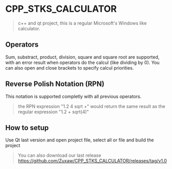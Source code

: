 # CPP_STKS_CALCULATOR

>c++ and qt project, this is a regular Microsoft's Windows like calculator.

## Operators
Sum, substract, product, division, square and square root are supported, with an error result when operators do the calcul (like dividing by 0).
You can also open and close brackets to specify calcul priorities.

## Reverse Polish Notation (RPN)
This notation is supported completly with all previous operators.
>the RPN expression "1.2 4 sqrt +" would return the same result as the regular expression "1.2 + sqrt(4)"

## How to setup
Use Qt last version and open project file, select all or file and build the project

>You can also download our last release 
> https://github.com/Zuxaw/CPP_STKS_CALCULATOR/releases/tag/v1.0
